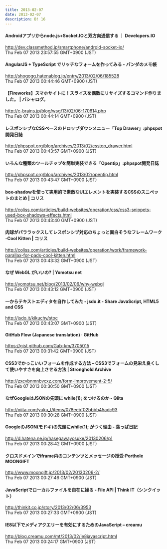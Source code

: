 ```yaml
---
title: 2013-02-07
date: 2013-02-07
description: B! 16
---
```


#### Androidアプリからnode.js+Socket.IOと双方向通信する ｜ Developers.IO
http://dev.classmethod.jp/smartphone/android-socket-io/<br>
Thu Feb 07 2013 23:57:55 GMT+0900 (JST)<br>


#### AngularJS + TypeScript でリッチなフォームを作ってみる - パンダのメモ帳
http://shogogg.hatenablog.jp/entry/2013/02/06/185528<br>
Thu Feb 07 2013 00:44:46 GMT+0900 (JST)<br>


#### 【Fireworks】スマホサイトに！スライスを偶数にリサイズするコマンド作りました。 | バシャログ。
http://c-brains.jp/blog/wsg/13/02/06-170614.php<br>
Thu Feb 07 2013 00:44:14 GMT+0900 (JST)<br>


#### レスポンシブなCSSベースのドロップダウンメニュー「Top Drawer」:phpspot開発日誌
http://phpspot.org/blog/archives/2013/02/csstop_drawer.html<br>
Thu Feb 07 2013 00:43:57 GMT+0900 (JST)<br>


#### いろんな種類のツールチップを簡単実装できる「Opentip」:phpspot開発日誌
http://phpspot.org/blog/archives/2013/02/opentip.html<br>
Thu Feb 07 2013 00:43:47 GMT+0900 (JST)<br>


####   box-shadowを使って実用的で素敵なUIエレメントを実装するCSSのスニペットのまとめ | コリス
http://coliss.com/articles/build-websites/operation/css/css3-snippets-used-box-shadows-effects.html<br>
Thu Feb 07 2013 00:43:40 GMT+0900 (JST)<br>


####   肉球がパララックスしてレスポンシブ対応のちょっと面白そうなフレームワーク -Cool Kitten | コリス
http://coliss.com/articles/build-websites/operation/work/framework-parallax-for-pads-cool-kitten.html<br>
Thu Feb 07 2013 00:43:32 GMT+0900 (JST)<br>


#### なぜ WebGL がいいの? | Yomotsu net
http://yomotsu.net/blog/2013/02/06/why-webgl<br>
Thu Feb 07 2013 00:43:12 GMT+0900 (JST)<br>


#### 一からテキストエディタを自作してみた - jsdo.it - Share JavaScript, HTML5 and CSS
http://jsdo.it/kikuchy/stoc<br>
Thu Feb 07 2013 00:43:07 GMT+0900 (JST)<br>


#### GitHub Flow (Japanese translation) · GitHub
https://gist.github.com/Gab-km/3705015<br>
Thu Feb 07 2013 00:31:42 GMT+0900 (JST)<br>


#### CSS3でかっこいいフォームを作成する方法 – CSS3でフォームの見栄え良くして使いやすさを向上させる方法 | Stronghold Archive
http://zxcvbnmnbvcxz.com/form-improvement-2-5/<br>
Thu Feb 07 2013 00:30:50 GMT+0900 (JST)<br>


#### なぜGoogleはJSONの先頭に while(1); をつけるのか - Qiita
http://qiita.com/yuku_t/items/078eebf02bbbb45adc93<br>
Thu Feb 07 2013 00:30:28 GMT+0900 (JST)<br>


####  GoogleのJSON(モドキ)の先頭にwhile(1); がつく理由 - 葉っぱ日記
http://d.hatena.ne.jp/hasegawayosuke/20130206/p1<br>
Thu Feb 07 2013 00:28:42 GMT+0900 (JST)<br>


#### クロスドメインでiframe内のコンテンツとメッセージの授受·Porthole MOONGIFT
http://www.moongift.jp/2013/02/20130206-2/<br>
Thu Feb 07 2013 00:27:46 GMT+0900 (JST)<br>


#### JavaScriptでローカルファイルを自在に操る - File API | Think IT（シンクイット）
http://thinkit.co.jp/story/2013/02/06/3953<br>
Thu Feb 07 2013 00:27:33 GMT+0900 (JST)<br>


#### IE8以下でメディアクエリーを有効にするためのJavaScript – creamu
http://blog.creamu.com/mt/2013/02/ie8javascript.html<br>
Thu Feb 07 2013 00:24:17 GMT+0900 (JST)<br>



